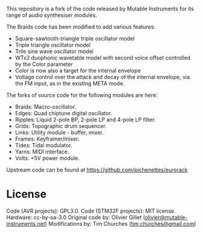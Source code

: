 This repository is a fork of the code released by Mutable Instruments for its range of 
audio synthesiser modules. 

The Braids code has been modified to add various features:
* Square-sawtooth-triangle triple oscillator model
* Triple triangle oscillator model
* Trile sine wave oscillator model
* WTx2 duophonic wavetable model with second voice offset controlled by the Color parameter
* Color is now also a target for the internal envelope
* Voltage control over the attack and decay of the internal envelope, via the FM input, as in the existing META mode.

The forks of source code for the following modules are here: 
* Braids: Macro-oscillator.
* Edges: Quad chiptune digital oscillator.
* Ripples: Liquid 2-pole BP, 2-pole LP and 4-pole LP filter.
* Grids: Topographic drum sequencer.
* Links: Utility module - buffer, mixer.
* Frames: Keyframer/mixer.
* Tides: Tidal modulator.
* Yarns: MIDI interface.
* Volts: +5V power module.

Upstream code can be found at https://github.com/pichenettes/eurorack

License
=======

Code (AVR projects): GPL3.0.
Code (STM32F projects): MIT license.
Hardware: cc-by-sa-3.0
Original code by: Olivier Gillet (olivier@mutable-instruments.net)
Modifications by: Tim Churches (tim.churches@gmail.com)